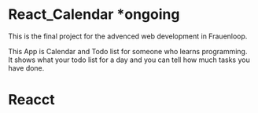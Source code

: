 # React_Calendar *ongoing 
This is the final project for the advenced web development in Frauenloop.

This App is Calendar and Todo list for someone who learns programming. <br>
It shows what your todo list for a day and you can tell how much tasks you have done.

# Reacct

